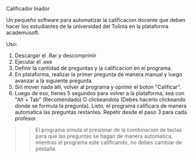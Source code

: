 Calificador Inador

Un pequeño software para automatizar la calificacion docente que deben hacer los estudiantes de la universidad del Tolima en la plataforma academusoft.

Uso:
1. Descargar el .Rar y descomprimir
2. Ejecutar el .exe
3. Definir la cantidad de preguntas y la calificacion en el programa.
4. En plataforma, realizar la primer pregunta de manera manual y luego avanzar a la siguiente pregunta.
5. Sin mover nada alli, volver al programa y oprimir el boton "Calificar".
6. Luego de eso, tienes 5 segundos para volver a la plataforma, sea con "Alt + Tab" (Recomendado)
   O clickeandola (Debes hacerlo clickeando donde se formula la pregunta).
Listo, el programa calificara de manera automatica las preguntas restantes.
Repetir desde el paso 3 para cada profesor.

>> El programa simula el presionar de la combinacion de teclas para que las preguntas se hagan de manera automatica, mientras el programa este calificando, no debes cambiar de pestaña.

